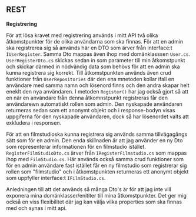## REST

**Registrering**

För att lösa kravet med registrering används i mitt API två olika åtkomstpunkter för de olika användarna som ska finnas.
För att en admin ska registrerea sig så används här en DTO som ärver från interface:t ```IUserRegister```. Samma Dto mappas även ihop 
med domänklasssen ```User.cs```. ```UserRegisterDto.cs``` skickas sedan in som parameter till min åtkomstpunkt och skickar därmed in nödvändig data 
som behövs för att en admin ska kunna registrera sig korrekt.  Till åtkomstpunkten används även crud funktioner från ```UserRepositories``` där den ena mnetoden
kollar ifall en användare med samma namn och lösenord finns och den andra skapar helt eneklt den nya användaren. I metoden ```Register()``` har jag också gjort så att en när en 
användare från denna åtkomnstpunkt registreras får den användarewn automatiskt rollen som admin. Den nyskapade användaren returneras sedan som ett anonymt objekt och i response-bodyn
visas uppgiferna för den nyskapade användaren, dock så har lösenordet valts att exkludera i responsen. 

För att en filmstudioska kunna registrera sig används samma tillvägagångs sätt som för en admin. Den enda skillnaden är att jag använder en ny Dto som representerar informationen 
för en filmstudio istället. ```RegisterFilmStudioDto.cs``` ärver från ```IRegisterFilmstudio.cs``` som mappas ihop med ```FilmStudio.cs```. Här används också samma crud funktioner som för
en admin användare fast istället får en ny filmstudio som registrerar sig rollen som "filmstudio" och i åtkomstpunkten returneras ett anonymt objekt som uppfyller interface:t ```IFilmStudio.cs```. 

Anledningen till att det används så många Dto's är för att jag inte vill exponera mina domänklasser/enititer till mina åtkomstpunkter. Det ger mig också en viss flexibilitet där jag kan
välja vilka properties som ska finnas med och synas i mitt api. 


